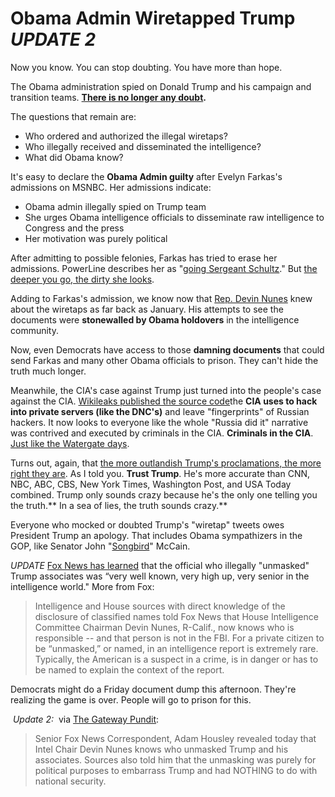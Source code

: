 # Obama Admin Wiretapped Trump *UPDATE 2*

Now you know. You can stop doubting. You have more than hope.

The Obama administration spied on Donald Trump and his campaign and transition teams. **[There is no longer any doubt](http://www.zerohedge.com/news/2017-03-31/nbc-confirms-obama-administration-officials-saved-trump-russia-probe-docs).**

The questions that remain are:

* Who ordered and authorized the illegal wiretaps?
* Who illegally received and disseminated the intelligence?
* What did Obama know?

It's easy to declare the **Obama Admin guilty** after Evelyn Farkas's admissions on MSNBC. Her admissions indicate:

* Obama admin illegally spied on Trump team
* She urges Obama intelligence officials to disseminate raw intelligence to Congress and the press
* Her motivation was purely political

After admitting to possible felonies, Farkas has tried to erase her admissions. PowerLine describes her as "[going Sergeant Schultz](http://www.powerlineblog.com/archives/2017/03/evelyn-farkas-goes-full-sergeant-schultz.php)." But [the deeper you go, the dirty she looks](http://www.foxnews.com/politics/2017/03/31/white-house-wants-congress-to-dig-deeper-on-snooping-after-obama-official-comments.html).

Adding to Farkas's admission, we know now that [Rep. Devin Nunes](http://www.nationalreview.com/article/446302/devin-nunes-trump-surveillance-riddle-deepens-he-must-not-step-down) knew about the wiretaps as far back as January. His attempts to see the documents were **stonewalled by Obama holdovers** in the intelligence community.

Now, even Democrats have access to those **damning documents** that could send Farkas and many other Obama officials to prison. They can't hide the truth much longer.

Meanwhile, the CIA's case against Trump just turned into the people's case against the CIA. [Wikileaks published the source code](http://www.thegatewaypundit.com/2017/03/wikileaks-cia-uses-computer-code-disguise-hacking-attacks-russian-chinese-video/)the **CIA uses to hack into private servers (like the DNC's)** and leave "fingerprints" of Russian hackers. It now looks to everyone like the whole "Russia did it" narrative was contrived and executed by criminals in the CIA. **Criminals in the CIA**. [Just like the Watergate days](http://www.thegatewaypundit.com/2017/03/report-surveillance-led-unmasking-private-names-started-trump-gop-nominee/).

Turns out, again, that [the more outlandish Trump's proclamations, the more right they are](https://hennessysview.com/2017/03/07/many-times-trumps-crazy-statements-turned-out-to-be-right/). As I told you. **Trust Trump**. He's more accurate than CNN, NBC, ABC, CBS, New York Times, Washington Post, and USA Today combined. Trump only sounds crazy because he's the only one telling you the truth.** In a sea of lies, the truth sounds crazy.**

Everyone who mocked or doubted Trump's "wiretap" tweets owes President Trump an apology. That includes Obama sympathizers in the GOP, like Senator John "[Songbird](https://hennessysview.com/2017/02/19/give-mccain-a-break/)" McCain.

_UPDATE_ [Fox News has learned](http://www.foxnews.com/politics/2017/03/31/intelligence-official-who-unmasked-trump-associates-is-very-high-up-source-says.html) that the official who illegally "unmasked" Trump associates was “very well known, very high up, very senior in the intelligence world." More from Fox:

> Intelligence and House sources with direct knowledge of the disclosure of classified names told Fox News that House Intelligence Committee Chairman Devin Nunes, R-Calif., now knows who is responsible -- and that person is not in the FBI. For a private citizen to be “unmasked,” or named, in an intelligence report is extremely rare. Typically, the American is a suspect in a crime, is in danger or has to be named to explain the context of the report.

Democrats might do a Friday document dump this afternoon. They're realizing the game is over. People will go to prison for this.

 _Update 2:_  via [The Gateway Pundit](http://www.thegatewaypundit.com/2017/03/unmasking-private-trump-associates-political-purposes-not-national-security/):

> Senior Fox News Correspondent, Adam Housley revealed today that Intel Chair Devin Nunes knows who unmasked Trump and his associates. Sources also told him that the unmasking was purely for political purposes to embarrass Trump and had NOTHING to do with national security.